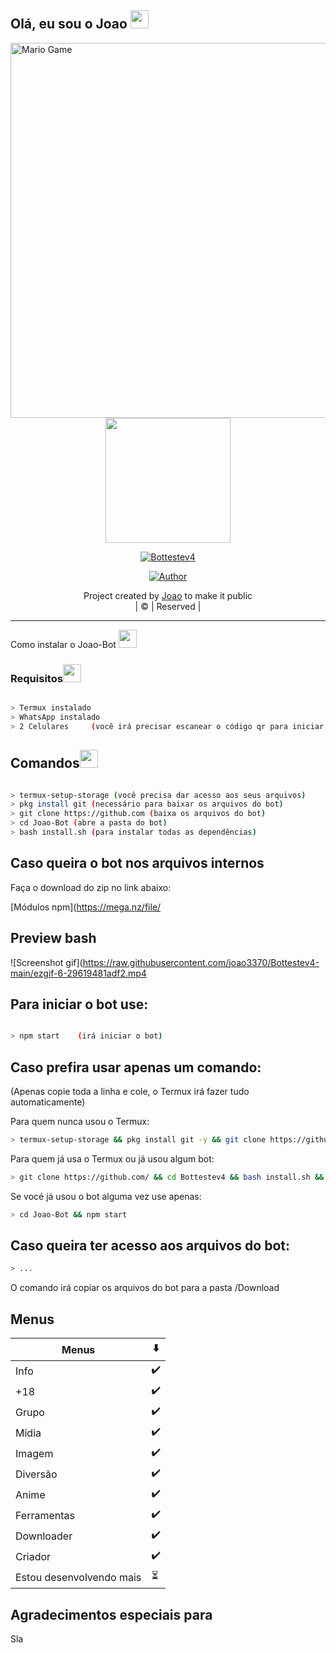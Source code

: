 
## Olá, eu sou o Joao <img src="https://github.com/TheDudeThatCode/TheDudeThatCode/blob/master/Assets/Hi.gif" width="29px">


<img src="https://github.com/TheDudeThatCode/TheDudeThatCode/blob/master/Assets/Mario_Gameplay.gif" alt="Mario Game" width="600" />

<div align="center">
  <img border-radius: 15px src="https://avatars.githubusercontent.com/u/79807279?s=400&u=ee0807d6520fffff0cb91a3397122f195b77c4be&v=4" width="200" height="200"/>
  <p align="center">
<a href="#"><img title="Bottestev4" src="https://img.shields.io/badge/joao3370-pink?colorA=%23ff0000&colorB=%23017e40&style=for-the-badge"></a>
</p>
  <p align="center">
<a href="https://github.com/joao3370"><img title="Author" src="https://img.shields.io/badge/Author-joao-joao/joao?color=blue&style=for-the-badge&logo=whatsapp"></a>
</p>
</div>
<p align="center">
Project created by <a href="https://github.com/joao3370">Joao</a> to make it public
    <br>
       | © |
        Reserved |
    <br> 
</p>

----
<summary>Como instalar o Joao-Bot <img src="https://github.com/TheDudeThatCode/TheDudeThatCode/blob/master/Assets/hmm.gif" width="29px"></summary>

### Requisitos<img src="https://github.com/TheDudeThatCode/TheDudeThatCode/blob/master/Assets/powerup.gif" width="29px">

```bash

> Termux instalado
> WhatsApp instalado
> 2 Celulares     (você irá precisar escanear o código qr para iniciar o Joao-Bot)

```

## Comandos<img src="https://github.com/TheDudeThatCode/TheDudeThatCode/blob/master/Assets/Mario_Hello_Big.gif" width="29px">

```bash

> termux-setup-storage (você precisa dar acesso aos seus arquivos)
> pkg install git (necessário para baixar os arquivos do bot)
> git clone https://github.com (baixa os arquivos do bot)
> cd Joao-Bot (abre a pasta do bot)
> bash install.sh (para instalar todas as dependências)

```
## Caso queira o bot nos arquivos internos

Faça o download do zip no link abaixo:

[Módulos npm](https://mega.nz/file/


## Preview bash
![Screenshot gif](https://raw.githubusercontent.com/joao3370/Bottestev4-main/ezgif-6-29619481adf2.mp4

## Para iniciar o bot use:

```bash

> npm start    (irá iniciar o bot)

```

## Caso prefira usar apenas um comando:
(Apenas copie toda a linha e cole, o Termux irá fazer tudo automaticamente)


<summary>Para quem nunca usou o Termux:

```bash
> termux-setup-storage && pkg install git -y && git clone https://github.com/ && cd Bottestev4 && bash install.sh && npm start

```

<summary>Para quem já usa o Termux ou já usou algum bot:

```bash
> git clone https://github.com/ && cd Bottestev4 && bash install.sh && npm start
```

<summary>Se vocé já usou o bot alguma vez use apenas:

```bash
> cd Joao-Bot && npm start
```

## Caso queira ter acesso aos arquivos do bot:


```bash
> ...
```
O comando irá copiar os arquivos do bot para a pasta /Download

<p align='center'>

## Menus
| Menus | ⬇️ | 
|------------ | ---------|
| Info | ✔️ |
| +18 | ✔️ |
| Grupo | ✔️ |
| Mídia | ✔️ |
| Imagem | ✔️ |
| Diversão| ✔️ |
| Anime | ✔️ |
| Ferramentas | ✔️ |
| Downloader | ✔️ |
| Criador | ✔️ |
| Estou desenvolvendo mais | ⏳ |
<p align='center'>

## Agradecimentos especiais para

Sla
